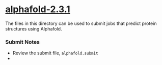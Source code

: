 # [alphafold-2.3.1](/software/AlphaFold/alphafold-2.3.1)

The files in this directory can be used to submit jobs that 
predict protein structures using Alphafold.  

### Submit Notes

* Review the submit file, `alphafold.submit`
* 
